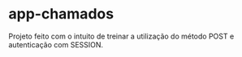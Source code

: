 # app-chamados
Projeto feito com o intuito de treinar a utilização do método POST e autenticação com SESSION.
